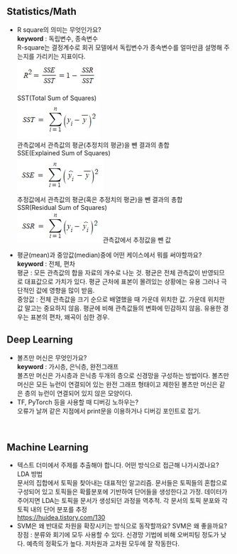 ## Statistics/Math  
* R square의 의미는 무엇인가요?  
**keyword** : 독립변수, 종속변수  
R-square는 결정계수로 회귀 모델에서 독립변수가 종속변수를 얼마만큼 설명해 주는지를 가리키는 지표이다.  
![](./images/2021-10-15-03-22-52.png)  
SST(Total Sum of Squares)  
![](2021-10-15-03-23-48.png)  
관측값에서 관측값의 평균(추정치의 평균)을 뺀 결과의 총합  
SSE(Explained Sum of Squares)  
![](2021-10-15-03-24-26.png)  
추정값에서 관측값의 평균(혹은 추정치의 평균)을 뺀 결과의 총합  
SSR(Residual Sum of Squares)  
![](2021-10-15-03-25-01.png)
관측값에서 추정값을 뺀 값  

* 평균(mean)과 중앙값(median)중에 어떤 케이스에서 뭐를 써야할까요?  
**keyword** : 전체, 편차  
평균 : 모든 관측값의 합을 자료의 개수로 나눈 것. 평균은 전체 관측값이 반영되므로 대표값으로 가치가 있다. 평균 근처에 표본이 몰려있는 상황에는 유용 그러나 극단적인 값에 영향을 많이 받음.  
중앙값 : 전체 관측값을 크기 순으로 배열했을 때 가운데 위치한 값. 가운데 위치한 값 말고는 중요하지 않음. 평균에 비해 관측값들의 변화에 민감하지 않음. 유용한 경우는 표본의 편차, 왜곡이 심한 경우.  

## Deep Learning  
* 볼츠만 머신은 무엇인가요?  
**keyword** : 가시층, 은닉층, 완전그래프  
볼츠만 머신은 가시층과 은닉층 두개의 층으로 신경망을 구성하는 방법이다. 볼츠만 머신은 모든 뉴런이 연결되어 있는 완전 그래프 형태이고 제한된 볼츠만 머신은 같은 층의 뉴런이 연결되어 있지 않은 모양이다.  
* TF, PyTorch 등을 사용할 때 디버깅 노하우는?  
오류가 날꺼 같은 지점에서 print문을 이용하거나 디버깅 포인트로 잡기.  
   
<br>  

## Machine Learning  
* 텍스트 더미에서 주제를 추출해야 합니다. 어떤 방식으로 접근해 나가시겠나요?  
LDA 방법  
문서의 집합에서 토픽을 찾아내는 대표적인 알고리즘. 문서들은 토픽들의 혼합으로 구성되어 있고 토픽들은 확률분포에 기반하여 단어들을 생성한다고 가정. 데이터가 주어지면 LDA는 토픽을 문서가 생성되던 과정을 역추적. 각 문서의 토픽 분포와 각 토픽 내의 단어 분포를 추정  
https://huidea.tistory.com/130
* SVM은 왜 반대로 차원을 확장시키는 방식으로 동작할까요? SVM은 왜 좋을까요?  
장점 : 분류와 회기에 모두 사용할 수 있다. 신경망 기법에 비해 오버피팅 정도가 낮다. 예측의 정확도가 높다. 저차원과 고차원 모두에 잘 작동한다.  
